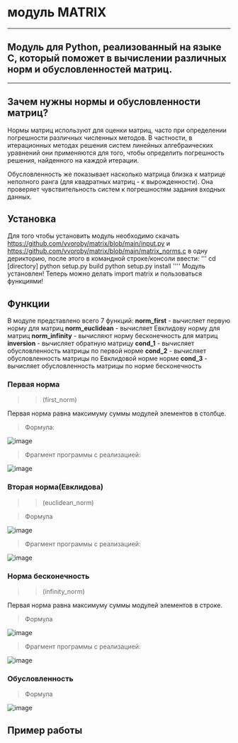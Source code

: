 # модуль MATRIX
***
## Модуль для Python, реализованный на языке C, который поможет в вычислении различных норм и обусловленностей матриц.
***
## Зачем нужны нормы и обусловленности матриц?
Нормы матриц используют для оценки матриц, часто при определении погрешности различных численных методов. В частности, в итерационных методах решения систем линейных алгебраических уравнений они применяются для того, чтобы определить погрешность решения, найденного на каждой итерации.

Обусловленность же показывает насколько матрица близка к матрице неполного ранга (для квадратных матриц - к вырожденности). Она проверяет чувствительность систем к погрешностям задания входных данных.

## Установка 
Для того чтобы установить модуль необходимо скачать https://github.com/vvoroby/matrix/blob/main/input.py и https://github.com/vvoroby/matrix/blob/main/matrix_norms.c в одну дерикторию, после этого в командной строке/консоли ввести:
'''
cd [directory]
python setup.py build
python setup.py install
''''
Модуль установлен! Теперь можно делать import matrix и пользоваться функциями!

## Функции
В модуле представлено всего 7 функций:
**norm_first** - вычисляет первую норму для матриц
**norm_euclidean** - вычисляет Евклидову норму для матриц
**norm_infinity** - вычисляют норму бесконечность для матриц
**inversion** - вычисляет обратную матрицу
**cond_1** - вычисляет обусловленность матрицы по первой норме
**cond_2** - вычисляет обусловленность матрицы по Евклидовой норме норме
**cond_3** - вычисляет обусловленность матрицы по норме бесконечность

### Первая норма
>>(first_norm)

Первая норма равна максимуму суммы модулей элементов в столбце.

> Формула:

![image](https://github.com/NataTyugun/matrix_norms/assets/99788525/a5a7b6a4-b627-4e6c-a620-a999d4b91e21)

> Фрагмент программы с реализацией:

![image](https://github.com/NataTyugun/matrix_norms/assets/99788525/dbd83041-af45-461e-9af8-201f6b9d668a)

### Вторая норма(Евклидова)
>>(euclidean_norm)


> Формула

![image](https://github.com/NataTyugun/matrix_norms/assets/99788525/df391a44-e030-4fec-8bf3-d64546593e21)

> Фрагмент программы с реализацией: 

![image](https://github.com/NataTyugun/matrix_norms/assets/99788525/4e042e7c-d51e-42c0-9af3-63ed58513f1b)

### Норма бесконечность 
>>(infinity_norm)

Первая норма равна максимуму суммы модулей элементов в строке.

> Формула

![image](https://github.com/NataTyugun/matrix_norms/assets/99788525/07967e4b-064c-4b39-be59-63fa2035d83a)

> Фрагмент программы с реализацией:

![image](https://github.com/NataTyugun/matrix_norms/assets/99788525/cb5306d7-cf5c-4561-88e1-e91728095451)

### Обусловленность
> Формула

![image](https://github.com/NataTyugun/matrix_norms/assets/99788525/ed623718-6e39-4151-8a72-11b369dc59b6)



## Пример работы
